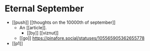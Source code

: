 # Eternal September

- [[push]] [[thoughts on the 10000th of september]]
  - An [[article]].
    - [[by]] [[viznut]]
  - [[go]] https://pinafore.social/statuses/105565905362655778
- [[p1]]

